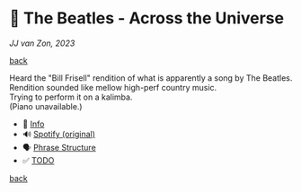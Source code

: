 🔮 The Beatles - Across the Universe
======================================

*JJ van Zon, 2023*

[back](../README.md)

Heard the "Bill Frisell" rendition of what is apparently a song by The Beatles. Rendition sounded like mellow high-perf country music.  
Trying to perform it on a kalimba.  
(Piano unavailable.)  

- 📢 [Info](the-beatles-across-the-universe-info.md)
- 🔊 [Spotify (original)](https://open.spotify.com/track/3fLomIuShzWNmoDnQ4Wsdh?si=e7424d12cd724f8e)
- 🗣 [Phrase Structure](the-beatles-across-the-universe-phrase-structure.md)
- ✅ [TODO](the-beatles-across-the-universe-todo.md)

[back](../README.md)
